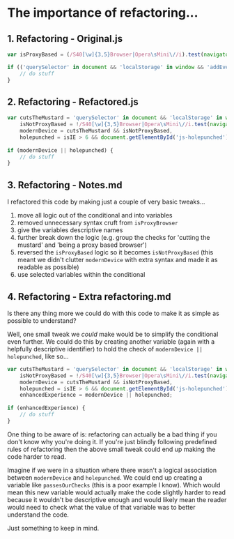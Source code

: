 # The importance of refactoring...

## 1. Refactoring - Original.js

```javascript
var isProxyBased = (/S40[\w]{3,5}Browser|Opera\sMini\//i).test(navigator.userAgent);

if (('querySelector' in document && 'localStorage' in window && 'addEventListener' in window && !isProxyBased) || (isIE > 6 && document.getElementById('js-holepunched'))) {
    // do stuff
}
```

## 2. Refactoring - Refactored.js

```javascript
var cutsTheMustard = 'querySelector' in document && 'localStorage' in window && 'addEventListener' in window,
    isNotProxyBased = !/S40[\w]{3,5}Browser|Opera\sMini\//i.test(navigator.userAgent),
    modernDevice = cutsTheMustard && isNotProxyBased,
    holepunched = isIE > 6 && document.getElementById('js-holepunched');
 
if (modernDevice || holepunched) {
    // do stuff
}
```

## 3. Refactoring - Notes.md

I refactored this code by making just a couple of very basic tweaks...

1. move all logic out of the conditional and into variables
2. removed unnecessary syntax cruft from `isProxyBrowser`
3. give the variables descriptive names
4. further break down the logic (e.g. group the checks for 'cutting the mustard' and 'being a proxy based browser')
5. reversed the `isProxyBased` logic so it becomes `isNotProxyBased` (this meant we didn't clutter `modernDevice` with extra syntax and made it as readable as possible)
6. use selected variables within the conditional

## 4. Refactoring - Extra refactoring.md

Is there any thing more we could do with this code to make it as simple as possible to understand?

Well, one small tweak we *could* make would be to simplify the conditional even further. We could do this by creating another variable (again with a helpfully descriptive identifier) to hold the check of `modernDevice || holepunched`, like so...

```js
var cutsTheMustard = 'querySelector' in document && 'localStorage' in window && 'addEventListener' in window,
    isNotProxyBased = !/S40[\w]{3,5}Browser|Opera\sMini\//i.test(navigator.userAgent),
    modernDevice = cutsTheMustard && isNotProxyBased,
    holepunched = isIE > 6 && document.getElementById('js-holepunched'),
    enhancedExperience = modernDevice || holepunched;
 
if (enhancedExperience) {
    // do stuff
}
```

One thing to be aware of is: refactoring can actually be a bad thing if you don't know why you're doing it. If you're just blindly following predefined rules of refactoring then the above small tweak could end up making the code harder to read. 

Imagine if we were in a situation where there wasn't a logical association between `modernDevice` and `holepunched`. We could end up creating a variable like `passesOurChecks` (this is a poor example I know). Which would mean this new variable would actually make the code slightly harder to read because it wouldn't be descriptive enough and would likely mean the reader would need to check what the value of that variable was to better understand the code.

Just something to keep in mind.

